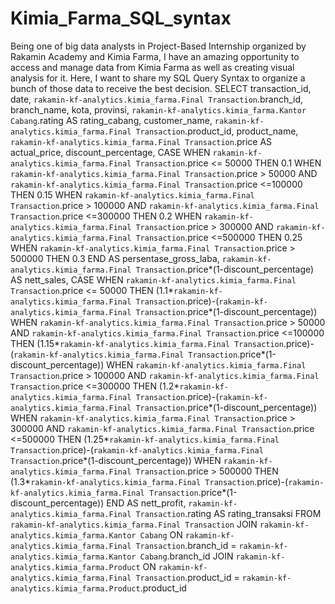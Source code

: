 # Kimia_Farma_SQL_syntax
Being one of big data analysts in Project-Based Internship organized by Rakamin Academy and Kimia Farma, I have an amazing opportunity to access and manage data from Kimia Farma as well as creating visual analysis for it. Here, I want to share my SQL Query Syntax to organize a bunch of those data to receive the best decision.
SELECT 
transaction_id, 
date, 
`rakamin-kf-analytics.kimia_farma.Final Transaction`.branch_id, 
branch_name, 
kota, provinsi, 
`rakamin-kf-analytics.kimia_farma.Kantor Cabang`.rating AS rating_cabang, 
customer_name, 
`rakamin-kf-analytics.kimia_farma.Final Transaction`.product_id, 
product_name, 
`rakamin-kf-analytics.kimia_farma.Final Transaction`.price AS actual_price, 
discount_percentage,
CASE
  WHEN `rakamin-kf-analytics.kimia_farma.Final Transaction`.price <= 50000 THEN 0.1
  WHEN `rakamin-kf-analytics.kimia_farma.Final Transaction`.price > 50000 AND `rakamin-kf-analytics.kimia_farma.Final Transaction`.price <=100000 THEN 0.15
  WHEN `rakamin-kf-analytics.kimia_farma.Final Transaction`.price > 100000 AND `rakamin-kf-analytics.kimia_farma.Final Transaction`.price <=300000 THEN 0.2
  WHEN `rakamin-kf-analytics.kimia_farma.Final Transaction`.price > 300000 AND `rakamin-kf-analytics.kimia_farma.Final Transaction`.price <=500000 THEN 0.25
  WHEN `rakamin-kf-analytics.kimia_farma.Final Transaction`.price > 500000 THEN 0.3
END AS persentase_gross_laba,
`rakamin-kf-analytics.kimia_farma.Final Transaction`.price*(1-discount_percentage) AS nett_sales,
CASE
  WHEN `rakamin-kf-analytics.kimia_farma.Final Transaction`.price <= 50000 THEN (1.1*`rakamin-kf-analytics.kimia_farma.Final Transaction`.price)-(`rakamin-kf-analytics.kimia_farma.Final Transaction`.price*(1-discount_percentage))
  WHEN `rakamin-kf-analytics.kimia_farma.Final Transaction`.price > 50000 AND `rakamin-kf-analytics.kimia_farma.Final Transaction`.price <=100000 THEN (1.15*`rakamin-kf-analytics.kimia_farma.Final Transaction`.price)-(`rakamin-kf-analytics.kimia_farma.Final Transaction`.price*(1-discount_percentage))
  WHEN `rakamin-kf-analytics.kimia_farma.Final Transaction`.price > 100000 AND `rakamin-kf-analytics.kimia_farma.Final Transaction`.price <=300000 THEN (1.2*`rakamin-kf-analytics.kimia_farma.Final Transaction`.price)-(`rakamin-kf-analytics.kimia_farma.Final Transaction`.price*(1-discount_percentage))
  WHEN `rakamin-kf-analytics.kimia_farma.Final Transaction`.price > 300000 AND `rakamin-kf-analytics.kimia_farma.Final Transaction`.price <=500000 THEN (1.25*`rakamin-kf-analytics.kimia_farma.Final Transaction`.price)-(`rakamin-kf-analytics.kimia_farma.Final Transaction`.price*(1-discount_percentage))
  WHEN `rakamin-kf-analytics.kimia_farma.Final Transaction`.price > 500000 THEN (1.3*`rakamin-kf-analytics.kimia_farma.Final Transaction`.price)-(`rakamin-kf-analytics.kimia_farma.Final Transaction`.price*(1-discount_percentage))
END AS nett_profit,
`rakamin-kf-analytics.kimia_farma.Final Transaction`.rating AS rating_transaksi
FROM `rakamin-kf-analytics.kimia_farma.Final Transaction` 
JOIN `rakamin-kf-analytics.kimia_farma.Kantor Cabang`
ON `rakamin-kf-analytics.kimia_farma.Final Transaction`.branch_id = `rakamin-kf-analytics.kimia_farma.Kantor Cabang`.branch_id
JOIN `rakamin-kf-analytics.kimia_farma.Product`
ON `rakamin-kf-analytics.kimia_farma.Final Transaction`.product_id = `rakamin-kf-analytics.kimia_farma.Product`.product_id
